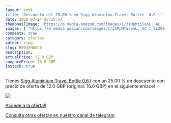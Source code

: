 ```yaml
---
layout: post
title: 'Descuento del 25.00 % en Sigg Aluminium Travel Bottle  0.6 l'
date: 2020-02-14 08:25:57
thumbnailImage: 'https://m.media-amazon.com/images/I/31MpMt55eoL._AC_._SL200_.jpg'
images: [ 'https://m.media-amazon.com/images/I/31MpMt55eoL._AC_._SL200_.jpg' ]
comments: true
category: ofertas
author: ring
slug: B004XH6SC0
description:
actualPrice: 12.0 GBP
comparePrice: 16.0 GBP
inStock: true
---
```


Tienes [Sigg Aluminium Travel Bottle  0.6 l](https://www.amazon.com/dp/B004XH6SC0/?tag=redken08-20) con un 25.00 % de descuento con precio de oferta de 12.0 GBP (original: 16.0 GBP) en el siguiente enlace!

[![](https://m.media-amazon.com/images/I/31MpMt55eoL._AC_._SL200_.jpg)](https://www.amazon.com/dp/B004XH6SC0/?tag=redken08-20)

[Accede a la oferta!!](https://www.amazon.com/dp/B004XH6SC0/?tag=redken08-20)

[Consulta otras ofertas en nuestro canal de telegram](https://t.me/s/ofertas25)
